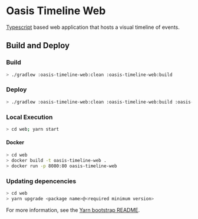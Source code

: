# Oasis Timeline Web

[Typescript](https://www.typescriptlang.org/) based web application that hosts a visual timeline of events.

## Build and Deploy

### Build

```sh
> ./gradlew :oasis-timeline-web:clean :oasis-timeline-web:build
```

### Deploy

```sh
> ./gradlew :oasis-timeline-web:clean :oasis-timeline-web:build :oasis-timeline-web:gitPublishPush
```

### Local Execution

```sh
> cd web; yarn start
```

#### Docker

```sh
> cd web
> docker build -t oasis-timeline-web .
> docker run -p 8080:80 oasis-timeline-web
```

### Updating depencencies

```sh
> cd web
> yarn upgrade <package name>@<required minimum version>
```

For more information, see the [Yarn bootstrap README](YARN.md).

